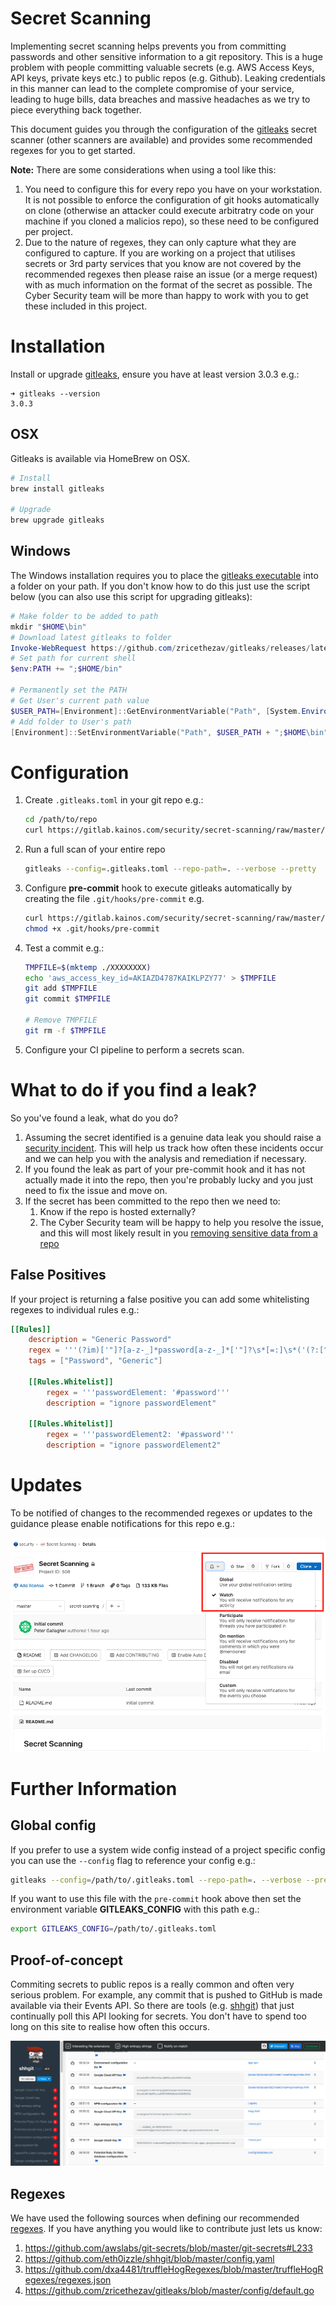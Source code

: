 # Secret Scanning

Implementing secret scanning helps prevents you from committing passwords and other sensitive information to a git repository. This is a huge problem with people committing valuable secrets (e.g. AWS Access Keys, API keys, private keys etc.) to public repos (e.g. Github). Leaking credentials in this manner can lead to the complete compromise of your service, leading to huge bills, data breaches and massive headaches as we try to piece everything back together.

This document guides you through the configuration of the [gitleaks](https://github.com/zricethezav/gitleaks) secret scanner (other scanners are available) and provides some recommended regexes for you to get started.

**Note:** There are some considerations when using a tool like this:

1. You need to configure this for every repo you have on your workstation. It is not possible to enforce the configuration of git hooks automatically on clone (otherwise an attacker could execute arbitratry code on your machine if you cloned a malicios repo), so these need to be configured per project.
2. Due to the nature of regexes, they can only capture what they are configured to capture. If you are working on a project that utilises secrets or 3rd party services that you know are not covered by the recommended regexes then please raise an issue (or a merge request) with as much information on the format of the secret as possible. The Cyber Security team will be more than happy to work with you to get these included in this project.

# Installation
Install or upgrade [gitleaks](https://github.com/zricethezav/gitleaks/releases/latest), ensure you have at least version 3.0.3 e.g.:

```
➜ gitleaks --version
3.0.3
```

## OSX
Gitleaks is available via HomeBrew on OSX.
```bash
# Install
brew install gitleaks

# Upgrade
brew upgrade gitleaks
```
## Windows
The Windows installation requires you to place the [gitleaks executable](https://github.com/zricethezav/gitleaks/releases/latest) into a folder on your path. If you don't know how to do this just use the script below (you can also use this script for upgrading gitleaks):

```powershell
# Make folder to be added to path
mkdir "$HOME\bin"
# Download latest gitleaks to folder
Invoke-WebRequest https://github.com/zricethezav/gitleaks/releases/latest/download/gitleaks-windows-amd64.exe -OutFile "$HOME\bin\gitleaks.exe"
# Set path for current shell
$env:PATH += ";$HOME/bin"

# Permanently set the PATH
# Get User's current path value
$USER_PATH=[Environment]::GetEnvironmentVariable("Path", [System.EnvironmentVariableTarget]::User)
# Add folder to User's path
[Environment]::SetEnvironmentVariable("Path", $USER_PATH + ";$HOME\bin", [System.EnvironmentVariableTarget]::User)
```

# Configuration

1. Create `.gitleaks.toml` in your git repo e.g.:

    ```bash
    cd /path/to/repo
    curl https://gitlab.kainos.com/security/secret-scanning/raw/master/.gitleaks.toml -o .gitleaks.toml
    ```

2. Run a full scan of your entire repo

    ```bash
    gitleaks --config=.gitleaks.toml --repo-path=. --verbose --pretty
    ```

3. Configure **pre-commit** hook to execute gitleaks automatically by creating the file `.git/hooks/pre-commit` e.g. 

    ```bash
    curl https://gitlab.kainos.com/security/secret-scanning/raw/master/pre-commit-hook.sh -o .git/hooks/pre-commit
    chmod +x .git/hooks/pre-commit
    ```

4. Test a commit e.g.:

    ```bash
    TMPFILE=$(mktemp ./XXXXXXXX)
    echo 'aws_access_key_id=AKIAZD4787KAIKLPZY77' > $TMPFILE
    git add $TMPFILE
    git commit $TMPFILE

    # Remove TMPFILE
    git rm -f $TMPFILE
    ```

5. Configure your CI pipeline to perform a secrets scan.

# What to do if you find a leak?

So you've found a leak, what do you do?

1. Assuming the secret identified is a genuine data leak you should raise a [security incident](https://kainoshelp.atlassian.net/servicedesk/customer/portal/18). This will help us track how often these incidents occur and we can help you with the analysis and remediation if necessary. 
2. If you found the leak as part of your pre-commit hook and it has not actually made it into the repo, then you're probably lucky and you just need to fix the issue and move on.
3. If the secret has been committed to the repo then we need to:
    1. Know if the repo is hosted externally?
    2. The Cyber Security team will be happy to help you resolve the issue, and this will most likely result in you [removing sensitive data from a repo](https://help.github.com/en/github/authenticating-to-github/removing-sensitive-data-from-a-repository)

## False Positives
If your project is returning a false positive you can add some whitelisting regexes to individual rules e.g.:

```toml
[[Rules]]
    description = "Generic Password"
    regex = '''(?im)['"]?[a-z-_]*password[a-z-_]*['"]?\s*[=:]\s*('(?:[^'\\]|\\.){6,100}'|"(?:[^"\\]|\\.){6,100}")\s*,?\s*$'''
    tags = ["Password", "Generic"]

    [[Rules.Whitelist]]
        regex = '''passwordElement: '#password'''
        description = "ignore passwordElement"

    [[Rules.Whitelist]]
        regex = '''passwordElement2: '#password'''
        description = "ignore passwordElement2"
```

# Updates

To be notified of changes to the recommended regexes or updates to the guidance please enable notifications for this repo e.g.:

![Notifications - Watch](images/notifications.png)

# Further Information

## Global config
If you prefer to use a system wide config instead of a project specific config you can use the `--config` flag to reference your config e.g.:

```bash
gitleaks --config=/path/to/.gitleaks.toml --repo-path=. --verbose --pretty
```

If you want to use this file with the `pre-commit` hook above then set the environment variable **GITLEAKS_CONFIG** with this path e.g.:

```bash
export GITLEAKS_CONFIG=/path/to/.gitleaks.toml
```

## Proof-of-concept

Commiting secrets to public repos is a really common and often very serious problem. For example, any commit that is pushed to GitHub is made available via their Events API. So there are tools (e.g. [shhgit](https://shhgit.darkport.co.uk/)) that just continually poll this API looking for secrets. You don't have to spend too long on this site to realise how often this occurs.

![shhgit](images/shhgit.png)

## Regexes

We have used the following sources when defining our recommended [regexes](https://regex101.com/). If you have anything you would like to contribute just lets us know:

1. https://github.com/awslabs/git-secrets/blob/master/git-secrets#L233
2. https://github.com/eth0izzle/shhgit/blob/master/config.yaml
3. https://github.com/dxa4481/truffleHogRegexes/blob/master/truffleHogRegexes/regexes.json
4. https://github.com/zricethezav/gitleaks/blob/master/config/default.go
